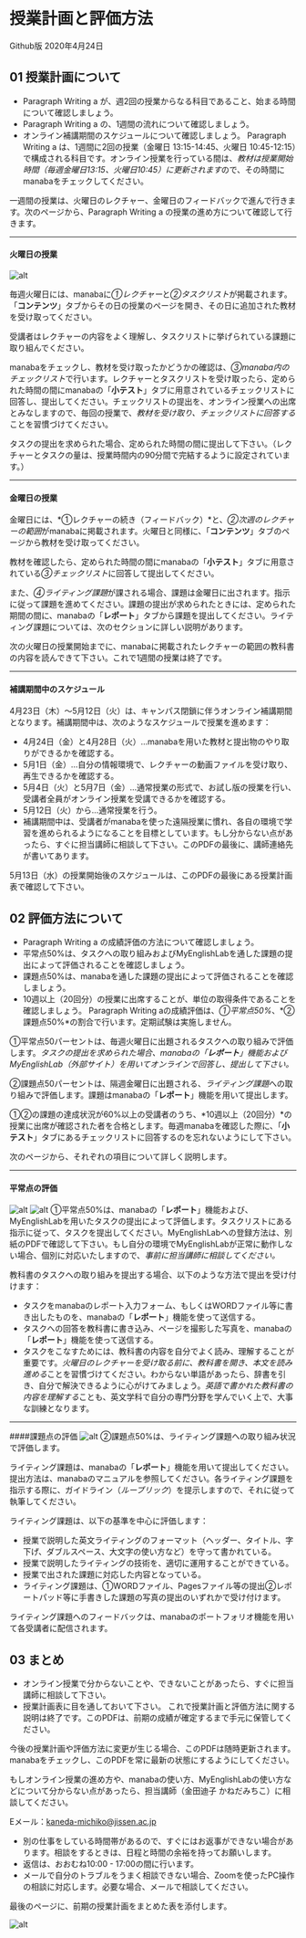 
# 授業計画と評価方法  
Github版 2020年4月24日

## 01 授業計画について
- Paragraph Writing a が、週2回の授業からなる科目であること、始まる時間について確認しましょう。
- Paragraph Writing a の、1週間の流れについて確認しましょう。
- オンライン補講期間のスケジュールについて確認しましょう。
Paragraph Writing a は、1週間に2回の授業（金曜日 13:15-14:45、火曜日 10:45-12:15）で構成される科目です。オンライン授業を行っている間は、*教材は授業開始時間（毎週金曜日13:15、火曜日10:45）に更新されます*ので、その時間にmanabaをチェックしてください。

一週間の授業は、火曜日のレクチャー、金曜日のフィードバックで進んで行きます。次のページから、Paragraph Writing a の授業の進め方について確認して行きます。

---

#### 火曜日の授業
![alt](PWa_1.png)

毎週火曜日には、manabaに*①レクチャー*と*②タスクリスト*が掲載されます。「**コンテンツ**」タブからその日の授業のページを開き、その日に追加された教材を受け取ってください。

受講者はレクチャーの内容をよく理解し、タスクリストに挙げられている課題に取り組んでください。

manabaをチェックし、教材を受け取ったかどうかの確認は、*③manaba内のチェックリスト*で行います。レクチャーとタスクリストを受け取ったら、定められた時間の間にmanabaの「**小テスト**」タブに用意されているチェックリストに回答し、提出してください。チェックリストの提出を、オンライン授業への出席とみなしますので、毎回の授業で、*教材を受け取り、チェックリストに回答する*ことを習慣づけてください。

タスクの提出を求められた場合、定められた時間の間に提出して下さい。（レクチャーとタスクの量は、授業時間内の90分間で完結するように設定されています。）

---

#### 金曜日の授業
金曜日には、*①レクチャーの続き（フィードバック）*と、*②次週のレクチャーの範囲*がmanabaに掲載されます。火曜日と同様に、「**コンテンツ**」タブのページから教材を受け取ってください。

教材を確認したら、定められた時間の間にmanabaの「**小テスト**」タブに用意されている*③チェックリスト*に回答して提出してください。

また、*④ライティング課題*が課される場合、課題は金曜日に出されます。指示に従って課題を進めてください。課題の提出が求められたときには、定められた期間の間に、manabaの「**レポート**」タブから課題を提出してください。ライティング課題については、次のセクションに詳しい説明があります。

次の火曜日の授業開始までに、manabaに掲載されたレクチャーの範囲の教科書の内容を読んできて下さい。これで1週間の授業は終了です。

---

#### 補講期間中のスケジュール
4月23日（木）〜5月12日（火）は、キャンパス閉鎖に伴うオンライン補講期間となります。補講期間中は、次のようなスケジュールで授業を進めます：

- 4月24日（金）と4月28日（火）…manabaを用いた教材と提出物のやり取りができるかを確認する。
- 5月1日（金）…自分の情報環境で、レクチャーの動画ファイルを受け取り、再生できるかを確認する。
- 5月4日（火）と5月7日（金）…通常授業の形式で、お試し版の授業を行い、受講者全員がオンライン授業を受講できるかを確認する。
- 5月12日（火）から…通常授業を行う。
- 補講期間中は、受講者がmanabaを使った遠隔授業に慣れ、各自の環境で学習を進められるようになることを目標としています。もし分からない点があったら、すぐに担当講師に相談して下さい。このPDFの最後に、講師連絡先が書いてあります。

5月13日（水）の授業開始後のスケジュールは、このPDFの最後にある授業計画表で確認して下さい。

## 02 評価方法について
- Paragraph Writing a の成績評価の方法について確認しましょう。
- 平常点50%は、タスクへの取り組みおよびMyEnglishLabを通した課題の提出によって評価されることを確認しましょう。
- 課題点50%は、manabaを通した課題の提出によって評価されることを確認しましょう。
- 10週以上（20回分）の授業に出席することが、単位の取得条件であることを確認しましょう。
Paragraph Writing aの成績評価は、*①平常点50%*、*②課題点50%*の割合で行います。定期試験は実施しません。

①平常点50パーセントは、毎週火曜日に出題されるタスクへの取り組みで評価します。*タスクの提出を求められた場合、manabaの「**レポート**」機能およびMyEnglishLab（外部サイト）を用いてオンラインで回答し、提出して下さい。*

②課題点50パーセントは、隔週金曜日に出題される、*ライティング課題*への取り組みで評価します。課題はmanabaの「**レポート**」機能を用いて提出します。

①②の課題の達成状況が60%以上の受講者のうち、*10週以上（20回分）*の授業に出席が確認された者を合格とします。毎週manabaを確認した際に、「**小テスト**」タブにあるチェックリストに回答するのを忘れないようにして下さい。

次のページから、それぞれの項目について詳しく説明します。

---

#### 平常点の評価
![alt](PWa_2.png)
![alt](PWa_3.png)
①平常点50%は、manabaの「**レポート**」機能および、MyEnglishLabを用いたタスクの提出によって評価します。タスクリストにある指示に従って、タスクを提出してください。MyEnglishLabへの登録方法は、別紙のPDFで確認して下さい。もし自分の環境でMyEnglishLabが正常に動作しない場合、個別に対応いたしますので、*事前に担当講師に相談してください。*

教科書のタスクへの取り組みを提出する場合、以下のような方法で提出を受け付けます：
- タスクをmanabaのレポート入力フォーム、もしくはWORDファイル等に書き出したものを、manabaの「**レポート**」機能を使って送信する。
- タスクへの回答を教科書に書き込み、ページを撮影した写真を、manabaの「**レポート**」機能を使って送信する。
- タスクをこなすためには、教科書の内容を自分でよく読み、理解することが重要です。*火曜日のレクチャーを受け取る前に、教科書を開き、本文を読み進める*ことを習慣づけてください。わからない単語があったら、辞書を引き、自分で解決できるように心がけてみましょう。*英語で書かれた教科書の内容を理解する*ことも、英文学科で自分の専門分野を学んでいく上で、大事な訓練となります。

---

####課題点の評価
![alt](PWa_4.png)
②課題点50%は、ライティング課題への取り組み状況で評価します。

ライティング課題は、manabaの「**レポート**」機能を用いて提出してください。提出方法は、manabaのマニュアルを参照してください。各ライティング課題を指示する際に、ガイドライン（*ルーブリック*）を提示しますので、それに従って執筆してください。

ライティング課題は、以下の基準を中心に評価します：
- 授業で説明した英文ライティングのフォーマット（ヘッダー、タイトル、字下げ、ダブルスペース、大文字の使い方など）を守って書かれている。
- 授業で説明したライティングの技術を、適切に運用することができている。
- 授業で出された課題に対応した内容となっている。
- ライティング課題は、①WORDファイル、Pagesファイル等の提出②レポートパッド等に手書きした課題の写真の提出のいずれかで受け付けます。

ライティング課題へのフィードバックは、manabaのポートフォリオ機能を用いて各受講者に配信されます。

## 03 まとめ
- オンライン授業で分からないことや、できないことがあったら、すぐに担当講師に相談して下さい。
- 授業計画表に目を通しておいて下さい。
これで授業計画と評価方法に関する説明は終了です。このPDFは、前期の成績が確定するまで手元に保管してください。

今後の授業計画や評価方法に変更が生じる場合、このPDFは随時更新されます。manabaをチェックし、このPDFを常に最新の状態にするようにしてください。

もしオンライン授業の進め方や、manabaの使い方、MyEnglishLabの使い方などについて分からない点があったら、担当講師（金田迪子 かねだみちこ）に相談してください。

Eメール：kaneda-michiko@jissen.ac.jp

- 別の仕事をしている時間帯があるので、すぐにはお返事ができない場合があります。相談をするときは、日程と時間の余裕を持ってお願いします。
- 返信は、おおむね10:00 - 17:00の間に行います。
- メールで自分のトラブルをうまく相談できない場合、Zoomを使ったPC操作の相談に対応します。必要な場合、メールで相談してください。

最後のページに、前期の授業計画をまとめた表を添付します。

![alt](PWa_5.png)
